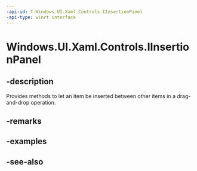 ```yaml
---
-api-id: T:Windows.UI.Xaml.Controls.IInsertionPanel
-api-type: winrt interface
---
```


<!-- Interface syntax.
public interface IInsertionPanel : 
-->

# Windows.UI.Xaml.Controls.IInsertionPanel

## -description
Provides methods to let an item be inserted between other items in a drag-and-drop operation.


## -remarks

## -examples

## -see-also
